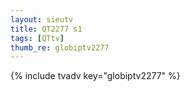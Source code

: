 ```yaml
--- 
layout: sieutv
title: QT2277 s1
tags: [QTtv]
thumb_re: globiptv2277
---
```

{% include tvadv key="globiptv2277" %} 
